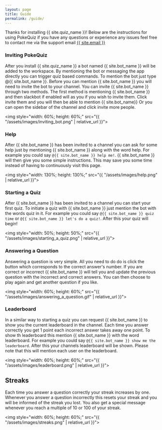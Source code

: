 ```yaml
---
layout: page
title: Guide
permalink: /guide/
---
```


Thanks for installing {{ site.quiz_name }}! Below are the instructions for using PokeQuiz
if you have any questions or experience any issues
feel free to contact me via the support email <a href="mailto:{{site.email}}">{{ site.email }}</a>

### Inviting PokeQuiz

After you install {{ site.quiz_name }} a bot named {{ site.bot_name }} will
be added to the workspace. By mentioning the bot or messaging the app directly
you can trigger quiz based commands. To mention the bot just type @{{ site.bot_name }}.
Before you can mention {{ site.bot_name }} you will need to invite the bot to your channel.
You can invite {{ site.bot_name }} through two methods. The first method is
mentioning {{ site.bot_name }} and then slackbot if enabled will as you if
you wish to invite them. Click invite them and you will then be able to
mention {{ site.bot_name}} Or you can open the sidebar of the channel and
click invite more people.

<img style="width: 60%; height: 60%;" src="{{ "/assets/images/inviting_bot.png" | relative_url }}">

### Help

After {{ site.bot_name }} has been invited to a channel you can ask for
some help just by mentioning {{ site.bot_name }} along with the word help.
For example you could say ```@{{ site.bot_name }} help me!```. {{ site.bot_name }}
will then give you some simple instructions. This may save you some time instead
of having to continuously visit this page.

<img style="width: 130%; height: 130%;" src="{{ "/assets/images/help.png" | relative_url }}">

### Starting a Quiz

After {{ site.bot_name }} has been invited to a channel you can start your
first quiz. To initiate a quiz with {{ site.bot_name }} just mention the bot
with the words quiz in it. For example you could say ```@{{ site.bot_name }}
quiz time``` or ```@{{ site.bot_name }} let's do a quiz!```. After this
your quiz will begin!

<img style="width: 50%; height: 50%;" src="{{ "/assets/images/starting_a_quiz.png" | relative_url }}">

### Answering a Question

Answering a question is very simple. All you need to do do is click the button which corresponds to the correct answer's number.
If you are correct or incorrect {{ site.bot_name }} will tell you and update the previous question with the incorrect and correct
answers. You can then choose to play again and get another question if you like.

<img style="width: 60%; height: 60%;" src="{{ "/assets/images/answering_a_question.gif" | relative_url }}">

### Leaderboard

In a similar way to starting a quiz you can request {{ site.bot_name }} to
show you the current leaderboard in the channel. Each time you answer correctly you get 1 point each incorrect answer takes away one point.
To show th leaderboard this mention {{ site.bot_name }} with the word leaderboard.
For example you could say ```@{{ site.bot_name }} show me the leaderboard```.
After this your channels leaderboard will be shown. Please note that this will mention each user on the leaderboard.

<img style="width: 60%; height: 60%;" src="{{ "/assets/images/leaderboard.png" | relative_url }}">

## Streaks

Each time you answer a question correctly your streak increases by one.
Whenever you answer a question incorrectly this resets your streak and you
will be informed of the streak you lost. You also get a special message whenever you
reach a multiple of 10 or 100 of your streak.

<img style="width: 60%; height: 60%;" src="{{ "/assets/images/streaks.png" | relative_url }}">